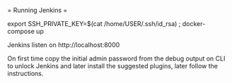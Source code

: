 = Running Jenkins =

   export SSH_PRIVATE_KEY=$(cat /home/USER/.ssh/id_rsa) ; docker-compose up

Jenkins listen on http://localhost:8000

On first time copy the initial admin password from the debug output on CLI to unlock Jenkins and later install the suggested plugins, later follow the instructions.